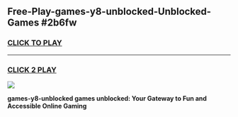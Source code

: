 
## Free-Play-games-y8-unblocked-Unblocked-Games #2b6fw
<h3>
<a href="https://news.freeplayer.one?title=games-y8-unblocked&ref=8M">CLICK TO PLAY</a></h3>
<hr>

<h3>
<a href="https://news.freeplayer.one?title=games-y8-unblocked&ref=8M">CLICK 2 PLAY</a>
  
</h3>

<a href="https://news.freeplayer.one?title=games-y8-unblocked&ref=8M"><img src="https://clearcache.store/games.png"></a>


**games-y8-unblocked games unblocked: Your Gateway to Fun and Accessible Online Gaming**
